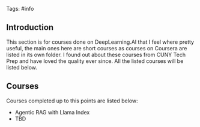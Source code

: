 Tags: #info
## Introduction
This section is for courses done on DeepLearning.AI that I feel where pretty useful, the main ones here are short courses as courses on Coursera are listed in its own folder. I found out about these courses from CUNY Tech Prep and have loved the quality ever since. All the listed courses will be listed below.

## Courses
Courses completed up to this points are listed below:
- Agentic RAG with Llama Index
- TBD
